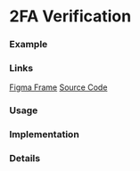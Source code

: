 # 2FA Verification 
### Example

### Links
[Figma Frame]()
[Source Code]()

### Usage

### Implementation

### Details